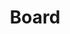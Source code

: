 ---
layout: post
weight: 100
name: Richard Sones
status: board
title: Board
img: /assets/images/members/richard.jpg
email: siang [at] alumni.ubc.ca
biography: >
  Richard Sones has direct industry experience with clean tech, wireless, embedded systems, automotive, thin film transistors, digital x-ray, fiber network deployments, and research environments.
linkedin: https://www.linkedin.com/in/miraltus/
---